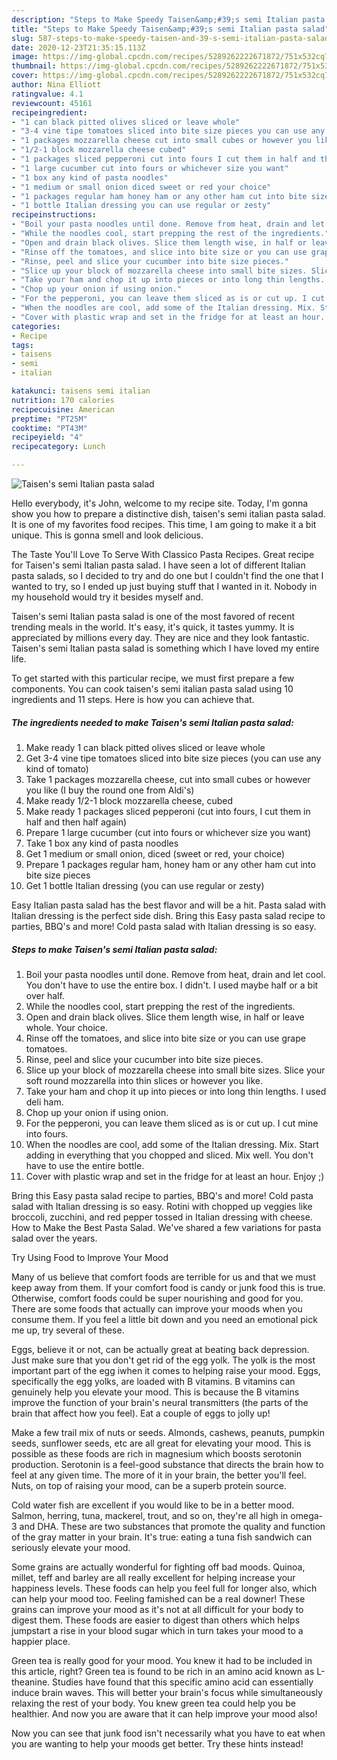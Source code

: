 ```yaml
---
description: "Steps to Make Speedy Taisen&amp;#39;s semi Italian pasta salad"
title: "Steps to Make Speedy Taisen&amp;#39;s semi Italian pasta salad"
slug: 587-steps-to-make-speedy-taisen-and-39-s-semi-italian-pasta-salad
date: 2020-12-23T21:35:15.113Z
image: https://img-global.cpcdn.com/recipes/5289262222671872/751x532cq70/taisens-semi-italian-pasta-salad-recipe-main-photo.jpg
thumbnail: https://img-global.cpcdn.com/recipes/5289262222671872/751x532cq70/taisens-semi-italian-pasta-salad-recipe-main-photo.jpg
cover: https://img-global.cpcdn.com/recipes/5289262222671872/751x532cq70/taisens-semi-italian-pasta-salad-recipe-main-photo.jpg
author: Nina Elliott
ratingvalue: 4.1
reviewcount: 45161
recipeingredient:
- "1 can black pitted olives sliced or leave whole"
- "3-4 vine tipe tomatoes sliced into bite size pieces you can use any kind of tomato"
- "1 packages mozzarella cheese cut into small cubes or however you like I buy the round one from Aldis"
- "1/2-1 block mozzarella cheese cubed"
- "1 packages sliced pepperoni cut into fours I cut them in half and then half again"
- "1 large cucumber cut into fours or whichever size you want"
- "1 box any kind of pasta noodles"
- "1 medium or small onion diced sweet or red your choice"
- "1 packages regular ham honey ham or any other ham cut into bite size pieces"
- "1 bottle Italian dressing you can use regular or zesty"
recipeinstructions:
- "Boil your pasta noodles until done. Remove from heat, drain and let cool. You don&#39;t have to use the entire box. I didn&#39;t. I used maybe half or a bit over half."
- "While the noodles cool, start prepping the rest of the ingredients."
- "Open and drain black olives. Slice them length wise, in half or leave whole. Your choice."
- "Rinse off the tomatoes, and slice into bite size or you can use grape tomatoes."
- "Rinse, peel and slice your cucumber into bite size pieces."
- "Slice up your block of mozzarella cheese into small bite sizes. Slice your soft round mozzarella into thin slices or however you like."
- "Take your ham and chop it up into pieces or into long thin lengths. I used deli ham."
- "Chop up your onion if using onion."
- "For the pepperoni, you can leave them sliced as is or cut up. I cut mine into fours."
- "When the noodles are cool, add some of the Italian dressing. Mix. Start adding in everything that you chopped and sliced. Mix well. You don&#39;t have to use the entire bottle."
- "Cover with plastic wrap and set in the fridge for at least an hour. Enjoy ;)"
categories:
- Recipe
tags:
- taisens
- semi
- italian

katakunci: taisens semi italian 
nutrition: 170 calories
recipecuisine: American
preptime: "PT25M"
cooktime: "PT43M"
recipeyield: "4"
recipecategory: Lunch

---
```



![Taisen&#39;s semi Italian pasta salad](https://img-global.cpcdn.com/recipes/5289262222671872/751x532cq70/taisens-semi-italian-pasta-salad-recipe-main-photo.jpg)

Hello everybody, it's John, welcome to my recipe site. Today, I'm gonna show you how to prepare a distinctive dish, taisen&#39;s semi italian pasta salad. It is one of my favorites food recipes. This time, I am going to make it a bit unique. This is gonna smell and look delicious.

The Taste You&#39;ll Love To Serve With Classico Pasta Recipes. Great recipe for Taisen&#39;s semi Italian pasta salad. I have seen a lot of different Italian pasta salads, so I decided to try and do one but I couldn&#39;t find the one that I wanted to try, so I ended up just buying stuff that I wanted in it. Nobody in my household would try it besides myself and.

Taisen&#39;s semi Italian pasta salad is one of the most favored of recent trending meals in the world. It's easy, it's quick, it tastes yummy. It is appreciated by millions every day. They are nice and they look fantastic. Taisen&#39;s semi Italian pasta salad is something which I have loved my entire life.


To get started with this particular recipe, we must first prepare a few components. You can cook taisen&#39;s semi italian pasta salad using 10 ingredients and 11 steps. Here is how you can achieve that.

<!--inarticleads1-->

##### The ingredients needed to make Taisen&#39;s semi Italian pasta salad:

1. Make ready 1 can black pitted olives sliced or leave whole
1. Get 3-4 vine tipe tomatoes sliced into bite size pieces (you can use any kind of tomato)
1. Take 1 packages mozzarella cheese, cut into small cubes or however you like (I buy the round one from Aldi&#39;s)
1. Make ready 1/2-1 block mozzarella cheese, cubed
1. Make ready 1 packages sliced pepperoni (cut into fours, I cut them in half and then half again)
1. Prepare 1 large cucumber (cut into fours or whichever size you want)
1. Take 1 box any kind of pasta noodles
1. Get 1 medium or small onion, diced (sweet or red, your choice)
1. Prepare 1 packages regular ham, honey ham or any other ham cut into bite size pieces
1. Get 1 bottle Italian dressing (you can use regular or zesty)


Easy Italian pasta salad has the best flavor and will be a hit. Pasta salad with Italian dressing is the perfect side dish. Bring this Easy pasta salad recipe to parties, BBQ&#39;s and more! Cold pasta salad with Italian dressing is so easy. 

<!--inarticleads2-->

##### Steps to make Taisen&#39;s semi Italian pasta salad:

1. Boil your pasta noodles until done. Remove from heat, drain and let cool. You don&#39;t have to use the entire box. I didn&#39;t. I used maybe half or a bit over half.
1. While the noodles cool, start prepping the rest of the ingredients.
1. Open and drain black olives. Slice them length wise, in half or leave whole. Your choice.
1. Rinse off the tomatoes, and slice into bite size or you can use grape tomatoes.
1. Rinse, peel and slice your cucumber into bite size pieces.
1. Slice up your block of mozzarella cheese into small bite sizes. Slice your soft round mozzarella into thin slices or however you like.
1. Take your ham and chop it up into pieces or into long thin lengths. I used deli ham.
1. Chop up your onion if using onion.
1. For the pepperoni, you can leave them sliced as is or cut up. I cut mine into fours.
1. When the noodles are cool, add some of the Italian dressing. Mix. Start adding in everything that you chopped and sliced. Mix well. You don&#39;t have to use the entire bottle.
1. Cover with plastic wrap and set in the fridge for at least an hour. Enjoy ;)


Bring this Easy pasta salad recipe to parties, BBQ&#39;s and more! Cold pasta salad with Italian dressing is so easy. Rotini with chopped up veggies like broccoli, zucchini, and red pepper tossed in Italian dressing with cheese. How to Make the Best Pasta Salad. We&#39;ve shared a few variations for pasta salad over the years. 

Try Using Food to Improve Your Mood


Many of us believe that comfort foods are terrible for us and that we must keep away from them. If your comfort food is candy or junk food this is true. Otherwise, comfort foods could be super nourishing and good for you. There are some foods that actually can improve your moods when you consume them. If you feel a little bit down and you need an emotional pick me up, try several of these.

Eggs, believe it or not, can be actually great at beating back depression. Just make sure that you don't get rid of the egg yolk. The yolk is the most important part of the egg iwhen it comes to helping raise your mood. Eggs, specifically the egg yolks, are loaded with B vitamins. B vitamins can genuinely help you elevate your mood. This is because the B vitamins improve the function of your brain's neural transmitters (the parts of the brain that affect how you feel). Eat a couple of eggs to jolly up!

Make a few trail mix of nuts or seeds. Almonds, cashews, peanuts, pumpkin seeds, sunflower seeds, etc are all great for elevating your mood. This is possible as these foods are rich in magnesium which boosts serotonin production. Serotonin is a feel-good substance that directs the brain how to feel at any given time. The more of it in your brain, the better you'll feel. Nuts, on top of raising your mood, can be a superb protein source.

Cold water fish are excellent if you would like to be in a better mood. Salmon, herring, tuna, mackerel, trout, and so on, they're all high in omega-3 and DHA. These are two substances that promote the quality and function of the gray matter in your brain. It's true: eating a tuna fish sandwich can seriously elevate your mood. 

Some grains are actually wonderful for fighting off bad moods. Quinoa, millet, teff and barley are all really excellent for helping increase your happiness levels. These foods can help you feel full for longer also, which can help your mood too. Feeling famished can be a real downer! These grains can improve your mood as it's not at all difficult for your body to digest them. These foods are easier to digest than others which helps jumpstart a rise in your blood sugar which in turn takes your mood to a happier place.

Green tea is really good for your mood. You knew it had to be included in this article, right? Green tea is found to be rich in an amino acid known as L-theanine. Studies have found that this specific amino acid can essentially induce brain waves. This will better your brain's focus while simultaneously relaxing the rest of your body. You knew green tea could help you be healthier. And now you are aware that it can help improve your mood also!

Now you can see that junk food isn't necessarily what you have to eat when you are wanting to help your moods get better. Try  these hints  instead!

